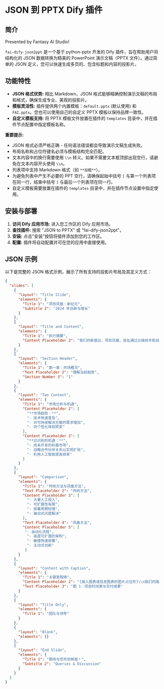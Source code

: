 # JSON 到 PPTX Dify 插件

## 简介

Presented by Fantasy AI Studio!

`fai-dify-json2ppt` 是一个基于 python-pptx 开发的 Dify 插件，旨在帮助用户将结构化的 JSON 数据转换为精美的 PowerPoint 演示文稿（PPTX 文件）。通过简单的 JSON 定义，您可以快速生成多页的、包含标题和内容的投影片。

## 功能特性

*   **JSON 格式优势:** 相比 Markdown，JSON 格式能够精确控制演示文稿的布局和格式，确保生成专业、美观的投影片。
*   **模板灵活性:** 插件提供两个内置模板：`default.pptx` (默认使用) 和 `FAI.pptx`。您也可以使用自己的自定义 PPTX 模板以保持品牌一致性。
*   **自定义模板支持:** 将 PPTX 模板文件放置在插件的 `templates` 目录中，并在插件节点配置中指定模板名称。

**重要提示:**
*   JSON 格式必须严格正确 - 任何语法错误都会导致演示文稿生成失败。
*   布局名称和占位符键名必须与模板结构完全匹配。
*   文本内容中的换行需要使用 `\\n` 转义。如果不需要文本框顶部出现空行，请避免在文本内容开头使用 `\\n`。
*   列表项中支持 Markdown 格式（如 `**加粗**`）。
*   为避免列表中产生不必要的 PPT 空行，请确保起始中括号 `[` 与第一个列表项在同一行，结束中括号 `]` 与最后一个列表项在同一行。
*   自定义模板需要放置在插件的 `templates` 目录中，并在插件节点设置中指定使用。

## 安装与部署

1.  **访问 Dify 应用市场:** 进入您工作区的 Dify 应用市场。
2.  **查找插件:** 搜索 "JSON to PPTX" 或 "fai-dify-json2ppt"。
3.  **安装:** 点击"安装"按钮将插件添加到您的工作区。
4.  **配置:** 插件将自动配置并可在您的应用中直接使用。

## JSON 示例

以下是完整的 JSON 格式示例，展示了所有支持的投影片布局及其定义方式：

```json
{
  "slides": [
    {
      "layout": "Title Slide",
      "elements": {
        "Title 1": "项目凤凰：新纪元",
        "Subtitle 2": "2024 年创新与增长"
      }
    },
    {
      "layout": "Title and Content",
      "elements": {
        "Title 1": "执行摘要",
        "Content Placeholder 2": "我们的新倡议，项目凤凰，旨在通过尖端技术和战略伙伴关系彻底改变市场。\\n本演示文稿概述了我们未来一年的愿景、关键策略和预期成果。我们致力于为所有利益相关者提供无与伦比的价值。"
      }
    },
    {
      "layout": "Section Header",
      "elements": {
        "Title 1": "第一章：市场概况",
        "Text Placeholder 2": "理解当前趋势",
        "Section Number 3": "1"
      }
    },
    {
      "layout": "Two Content",
      "elements": {
        "Title 1": "市场分析与机遇",
        "Content Placeholder 2": [
          "**市场趋势：**",
          "- 技术快速普及",
          "- 对可持续解决方案的需求增加",
          "- 向个性化体验转变"
        ],
        "Content Placeholder 3": [
          "**已识别的机遇：**",
          "- 尚未开发的利基市场",
          "- 战略合作伙伴关系以实现扩张",
          "- 利用人工智能提高效率"
        ]
      }
    },
    {
      "layout": "Comparison",
      "elements": {
        "Title 1": "传统方法与凤凰方法",
        "Text Placeholder 2": "传统方法",
        "Content Placeholder 3": [
          "- 大量人工投入",
          "- 可扩展性有限",
          "- 部署周期较慢",
          "- 被动式问题解决"
        ],
        "Text Placeholder 4": "凤凰方法",
        "Content Placeholder 5": [
         "- 自动化流程",
          "- 高度可扩展的架构",
          "- 敏捷快速部署",
          "- 主动式创新"
         ]
      }
    },
    {
      "layout": "Content with Caption",
      "elements": {
        "Title 1": "关键里程碑",
        "Content Placeholder 2": "[插入图表或信息图表的图片占位符]\\n我们的路线图侧重于实现产品开发、市场渗透和客户获取方面的关键里程碑。每个阶段都经过精心规划，以确保最大的影响和可持续增长。",
        "Text Placeholder 3": "图 1：项目时间表与交付成果"
      }
    },
    {
      "layout": "Title Only",
      "elements": {
        "Title 1": "团队与领导"
      }
    },
    {
      "layout": "Blank",
      "elements": {}
    },
    {
      "layout": "End Slide",
      "elements": {
        "Title 1": "期待与您共创辉煌！",
        "Subtitle 2": "Queries & Discussion"
      }
    }
  ]
}
```
